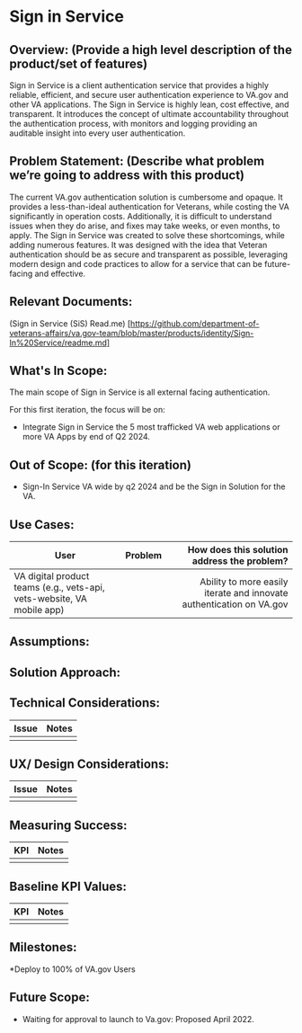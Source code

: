 # Sign in Service
## Overview: (Provide a high level description of the product/set of features)
Sign in Service is a client authentication service that provides a highly reliable, efficient, and secure user authentication experience to VA.gov and other VA applications. The Sign in Service is highly lean, cost effective, and transparent. It introduces the concept of ultimate accountability throughout the authentication process, with monitors and logging providing an auditable insight into every user authentication.
## Problem Statement: (Describe what problem we’re going to address with this product)
The current VA.gov authentication solution is cumbersome and opaque. It provides a less-than-ideal authentication for Veterans, while costing the VA significantly in operation costs. Additionally, it is difficult to understand issues when they do arise, and fixes may take weeks, or even months, to apply.
The Sign in Service was created to solve these shortcomings, while adding numerous features. It was designed with the idea that Veteran authentication should be as secure and transparent as possible, leveraging modern design and code practices to allow for a service that can be future-facing and effective.
## Relevant Documents:
(Sign in Service (SiS) Read.me) [https://github.com/department-of-veterans-affairs/va.gov-team/blob/master/products/identity/Sign-In%20Service/readme.md]
## What's In Scope: 
The main scope of Sign in Service is all external facing authentication.

For this first iteration, the focus will be on:
* Integrate Sign in Service the 5 most trafficked VA web applications or more VA Apps by end of Q2 2024.
## Out of Scope: (for this iteration)
* Sign-In Service VA wide by q2 2024 and be the Sign in Solution for the VA.
## Use Cases:
| User          | Problem       | How does this solution address the problem?  |
| ------------- |:-------------:| -----:|
| VA digital product teams (e.g., vets-api, vets-website, VA mobile app) |  | Ability to more easily iterate and innovate authentication on VA.gov |
## Assumptions:
## Solution Approach: 
## Technical Considerations:
| Issue         | Notes         | 
| ------------- |:-------------:| 
|               |               |
## UX/ Design Considerations:
| Issue         | Notes         | 
| ------------- |:-------------:| 
|               |               |
## Measuring Success:
| KPI           | Notes         | 
| ------------- |:-------------:| 
|               |               |
## Baseline KPI Values:
| KPI           | Notes         | 
| ------------- |:-------------:| 
|               |               |
## Milestones:
*Deploy to 100% of VA.gov Users
## Future Scope:
* Waiting for approval to launch to Va.gov: Proposed April 2022.
